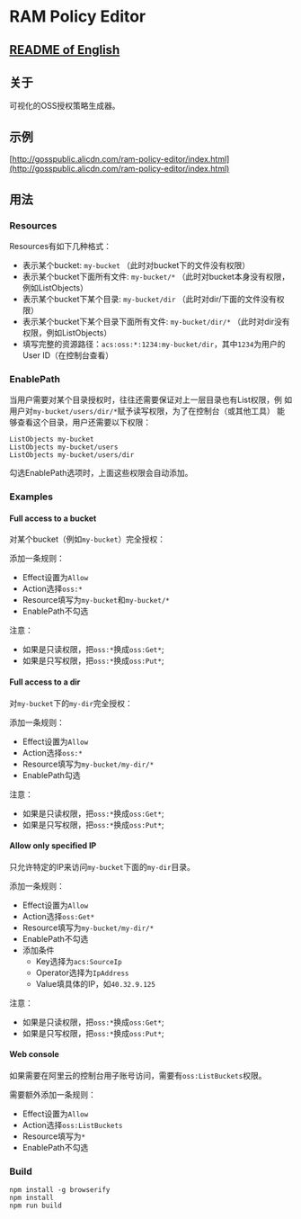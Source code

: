 # RAM Policy Editor

## [README of English](https://github.com/aliyun/ram-policy-editor/blob/master/README.md)

## 关于

可视化的OSS授权策略生成器。

## 示例

[http://gosspublic.alicdn.com/ram-policy-editor/index.html](http://gosspublic.alicdn.com/ram-policy-editor/index.html)

## 用法

### Resources

Resources有如下几种格式：

- 表示某个bucket: `my-bucket` （此时对bucket下的文件没有权限）
- 表示某个bucket下面所有文件: `my-bucket/*` （此时对bucket本身没有权限，例如ListObjects）
- 表示某个bucket下某个目录: `my-bucket/dir` （此时对dir/下面的文件没有权限）
- 表示某个bucket下某个目录下面所有文件: `my-bucket/dir/*` （此时对dir没有权限，例如ListObjects）
- 填写完整的资源路径：`acs:oss:*:1234:my-bucket/dir`，其中`1234`为用户的User ID（在控制台查看）

### EnablePath

当用户需要对某个目录授权时，往往还需要保证对上一层目录也有List权限，例
如用户对`my-bucket/users/dir/*`赋予读写权限，为了在控制台（或其他工具）
能够查看这个目录，用户还需要以下权限：

```
ListObjects my-bucket
ListObjects my-bucket/users
ListObjects my-bucket/users/dir
```

勾选EnablePath选项时，上面这些权限会自动添加。

### Examples

#### Full access to a bucket

对某个bucket（例如`my-bucket`）完全授权：

添加一条规则：

- Effect设置为`Allow`
- Action选择`oss:*`
- Resource填写为`my-bucket`和`my-bucket/*`
- EnablePath不勾选

注意：

- 如果是只读权限，把`oss:*`换成`oss:Get*`;
- 如果是只写权限，把`oss:*`换成`oss:Put*`;

#### Full access to a dir

对`my-bucket`下的`my-dir`完全授权：

添加一条规则：

- Effect设置为`Allow`
- Action选择`oss:*`
- Resource填写为`my-bucket/my-dir/*`
- EnablePath勾选

注意：

- 如果是只读权限，把`oss:*`换成`oss:Get*`;
- 如果是只写权限，把`oss:*`换成`oss:Put*`;

#### Allow only specified IP

只允许特定的IP来访问`my-bucket`下面的`my-dir`目录。

添加一条规则：

- Effect设置为`Allow`
- Action选择`oss:Get*`
- Resource填写为`my-bucket/my-dir/*`
- EnablePath不勾选
- 添加条件
  - Key选择为`acs:SourceIp`
  - Operator选择为`IpAddress`
  - Value填具体的IP，如`40.32.9.125`

注意：

- 如果是只读权限，把`oss:*`换成`oss:Get*`;
- 如果是只写权限，把`oss:*`换成`oss:Put*`;

#### Web console

如果需要在阿里云的控制台用子账号访问，需要有`oss:ListBuckets`权限。

需要额外添加一条规则：

- Effect设置为`Allow`
- Action选择`oss:ListBuckets`
- Resource填写为`*`
- EnablePath不勾选

### Build

```
npm install -g browserify
npm install
npm run build
```
